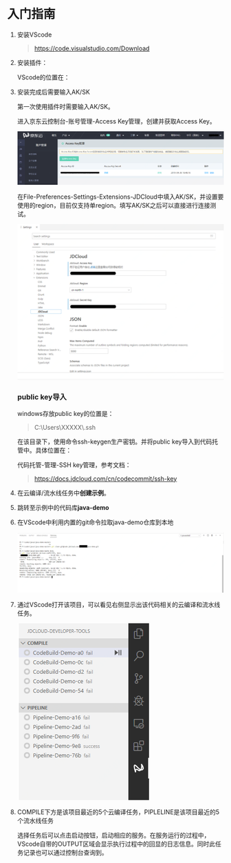# 入门指南

1. 安装VScode

   > https://code.visualstudio.com/Download

2. 安装插件：

   VScode的位置在：

3. 安装完成后需要输入AK/SK

   第一次使用插件时需要输入AK/SK。

   进入京东云控制台-账号管理-Access Key管理，创建并获取Access Key。

   ![AK管理.png](../../../../image/IDE-plugin/2.png)

   在File-Preferences-Settings-Extensions-JDCloud中填入AK/SK，并设置要使用的region，目前仅支持单region。填写AK/SK之后可以直接进行连接测试。

   ![AK管理2.png](../../../../image/IDE-plugin/vscode6.png)

   ### public key导入

   windows存放public key的位置是：

   > C:\Users\XXXXX\\.ssh

   在该目录下，使用命令ssh-keygen生产密钥。并将public key导入到代码托管中。具体位置在：

   代码托管-管理-SSH key管理，参考文档：

   > https://docs.jdcloud.com/cn/codecommit/ssh-key

4. 在云编译/流水线任务中**创建示例**。

5. 跳转至示例中的代码库**java-demo**

6. 在VScode中利用内置的git命令拉取java-demo仓库到本地

   ![git-clone](../../../../image/IDE-plugin/git-clone.PNG)

7. 通过VScode打开该项目，可以看见右侧显示出该代码相关的云编译和流水线任务。

   ![list](../../../../image/IDE-plugin/list.PNG)

8. COMPILE下方是该项目最近的5个云编译任务，PIPLELINE是该项目最近的5个流水线任务

   选择任务后可以点击启动按钮，启动相应的服务。在服务运行的过程中，VScode自带的OUTPUT区域会显示执行过程中的回显的日志信息。同时此任务记录也可以通过控制台查询到。

